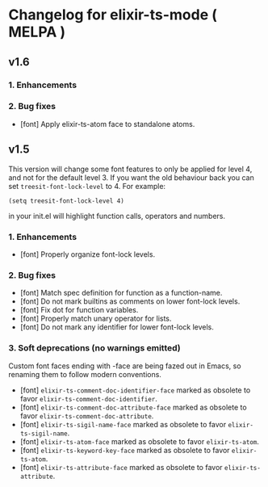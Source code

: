# Changelog for elixir-ts-mode ( MELPA )

## v1.6
### 1. Enhancements

### 2. Bug fixes
  * [font] Apply elixir-ts-atom face to standalone atoms.

## v1.5

This version will change some font features to only be applied for
level 4, and not for the default level 3.  If you want the old
behaviour back you can set `treesit-font-lock-level` to 4. For
example:

    (setq treesit-font-lock-level 4)


in your init.el will highlight function calls, operators and numbers.

### 1. Enhancements
  * [font] Properly organize font-lock levels.

### 2. Bug fixes
  * [font] Match spec definition for function as a function-name. 
  * [font] Do not mark builtins as comments on lower font-lock levels.
  * [font] Fix dot for function variables.
  * [font] Properly match unary operator for lists.
  * [font] Do not mark any identifier for lower font-lock levels.

### 3. Soft deprecations (no warnings emitted)

  Custom font faces ending with -face are being fazed out in Emacs, so
  renaming them to follow modern conventions.

  * [font] `elixir-ts-comment-doc-identifier-face` marked as obsolete
    to favor `elixir-ts-comment-doc-identifier`.
  * [font] `elixir-ts-comment-doc-attribute-face` marked as obsolete
    to favor `elixir-ts-comment-doc-attribute`.
  * [font] `elixir-ts-sigil-name-face` marked as obsolete
    to favor `elixir-ts-sigil-name`.
  * [font] `elixir-ts-atom-face` marked as obsolete
    to favor `elixir-ts-atom`.
  * [font] `elixir-ts-keyword-key-face` marked as obsolete
    to favor `elixir-ts-atom`.
  * [font] `elixir-ts-attribute-face` marked as obsolete
    to favor `elixir-ts-attribute`.
